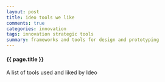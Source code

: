 ```yaml
--- 
layout: post
title: ideo tools we like
comments: true
categories: innovation
tags: innovation strategic tools
summary: frameworks and tools for design and prototyping
---
```


#### {{ page.title }} 
<p class="meta">A list of tools used and liked by Ideo</p>



